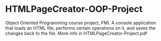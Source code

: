 # HTMLPageCreator-OOP-Project
Object Oriented Programming course project, FMI.
A console application that loads an HTML file, performs certain operations on it, and saves the changes back to the file. More info in HTMLPageCreator-Project.pdf
